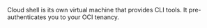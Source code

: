 Cloud shell is its own virtual machine that provides CLI tools. It pre-authenticates you to your OCI tenancy. 